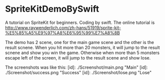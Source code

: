 SpriteKitDemoBySwift
====================

A tutorial on SpriteKit for beginners. Coding by swift. The online tutorial is http://www.raywenderlich.com/zh-hans/51919/sprite-kit-%E5%85%A5%E9%97%A8%E6%95%99%E7%A8%8B

The demo has 2 scene, one for the main game scene and the other is the result scnene.
When you hit more than 20 monsters, it will jump to the result scnene and show you win the game. Otherwise when more than 5 monsters escape left of the screen, it will jump to the result scene and show lose.

The screenshots was like this:
[id]: ./Screenshot/main.png "Main"
[id]: ./Screenshot/success.png "Success"
[id]: ./Screenshot/lose.png "Lose"
